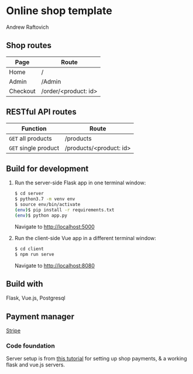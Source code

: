 # Online shop template

Andrew Raftovich

## Shop routes

| Page     | Route  |
| ------   | ------ |
| Home     | /      |
| Admin    | /Admin |
| Checkout | /order/<product: id> |

## RESTful API routes

| Function | Route |
| ------ | ------ |
| `GET` all products | /products |
| `GET` single product | /products/<product: id> |

## Build for development

1. Run the server-side Flask app in one terminal window:

    ```sh
    $ cd server
    $ python3.7 -m venv env
    $ source env/bin/activate
    (env)$ pip install -r requirements.txt
    (env)$ python app.py
    ```

    Navigate to [http://localhost:5000](http://localhost:5000)

2. Run the client-side Vue app in a different terminal window:

    ```sh
    $ cd client
    $ npm run serve
    ```

    Navigate to [http://localhost:8080](http://localhost:8080)

## Build with

Flask, Vue.js, Postgresql

## Payment manager

[Stripe](https://stripe.com/)

### Code foundation

Server setup is from [this tutorial](https://testdriven.io/blog/accepting-payments-with-stripe-vuejs-and-flask/) for setting up shop payments, & a working flask and vue.js servers.